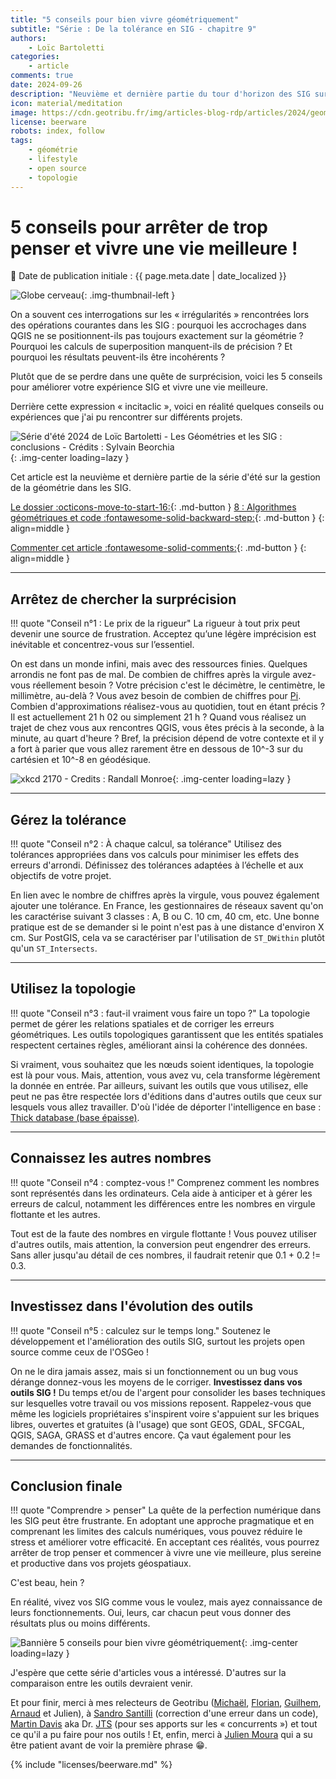 ```yaml
---
title: "5 conseils pour bien vivre géométriquement"
subtitle: "Série : De la tolérance en SIG - chapitre 9"
authors:
    - Loïc Bartoletti
categories:
    - article
comments: true
date: 2024-09-26
description: "Neuvième et dernière partie du tour d'horizon des SIG sur les dessous des calculs géométriques : 5 conseils pour vivre votre meilleure vie géométrique."
icon: material/meditation
image: https://cdn.geotribu.fr/img/articles-blog-rdp/articles/2024/geometrie_tolerance_sig/splash_serie_geometrie_09_conclusion.png
license: beerware
robots: index, follow
tags:
    - géométrie
    - lifestyle
    - open source
    - topologie
---
```


# 5 conseils pour arrêter de trop penser et vivre une vie meilleure !

:calendar: Date de publication initiale : {{ page.meta.date | date_localized }}

![Globe cerveau](https://cdn.geotribu.fr/img/internal/icons-rdp-news/mentale.png){: .img-thumbnail-left }

On a souvent ces interrogations sur les « irrégularités » rencontrées lors des opérations courantes dans les SIG : pourquoi les accrochages dans QGIS ne se positionnent-ils pas toujours exactement sur la géométrie ? Pourquoi les calculs de superposition manquent-ils de précision ? Et pourquoi les résultats peuvent-ils être incohérents ?

Plutôt que de se perdre dans une quête de surprécision, voici les 5 conseils pour améliorer votre expérience SIG et vivre une vie meilleure.

Derrière cette expression « incitaclic », voici en réalité quelques conseils ou expériences que j'ai pu rencontrer sur différents projets.

![Série d'été 2024 de Loïc Bartoletti - Les Géométries et les SIG : conclusions - Crédits : Sylvain Beorchia](https://cdn.geotribu.fr/img/articles-blog-rdp/articles/2024/geometrie_tolerance_sig/splash_serie_geometrie_09_conclusion.png){: .img-center loading=lazy }

Cet article est la neuvième et dernière partie de la série d'été sur la gestion de la géométrie dans les SIG.

[Le dossier :octicons-move-to-start-16:](./2024-07-16_de-la-tolerance-en-sig-geometrie-00-annonce.md "De la tolérance en SIG : le dossier"){: .md-button }
[8 : Algorithmes géométriques et code :fontawesome-solid-backward-step:](./2024-09-05_de-la-tolerance-en-sig-geometrie-08-algorithmes-code.md "Algorithmes géométriques et code : comment cela fonctionne-t-il ?"){: .md-button }
{: align=middle }

[Commenter cet article :fontawesome-solid-comments:](#__comments "Aller aux commentaires"){: .md-button }
{: align=middle }

----

## Arrêtez de chercher la surprécision

!!! quote "Conseil n°1 : Le prix de la rigueur"
    La rigueur à tout prix peut devenir une source de frustration. Acceptez qu’une légère imprécision est inévitable et concentrez-vous sur l’essentiel.

On est dans un monde infini, mais avec des ressources finies. Quelques arrondis ne font pas de mal. De combien de chiffres après la virgule avez-vous réellement besoin ? Votre précision c'est le décimètre, le centimètre, le millimètre, au-delà  ? Vous avez besoin de combien de chiffres pour [Pi](https://www.jpl.nasa.gov/edu/news/2016/3/16/how-many-decimals-of-pi-do-we-really-need/). Combien d'approximations réalisez-vous au quotidien, tout en étant précis ? Il est actuellement 21 h 02 ou simplement 21 h ? Quand vous réalisez un trajet de chez vous aux rencontres QGIS, vous êtes précis à la seconde, à la minute, au quart d'heure ? Bref, la précision dépend de votre contexte et il y a fort à parier que vous allez rarement être en dessous de 10^-3 sur du cartésien et 10^-8 en géodésique.

![xkcd 2170 - Credits : Randall Monroe](https://cdn.geotribu.fr/img/articles-blog-rdp/articles/2024/geometrie_tolerance_sig/xkcd_coordinate_precision.webp){: .img-center loading=lazy }

----

## Gérez la tolérance

!!! quote "Conseil n°2 : À chaque calcul, sa tolérance"
    Utilisez des tolérances appropriées dans vos calculs pour minimiser les effets des erreurs d'arrondi. Définissez des tolérances adaptées à l’échelle et aux objectifs de votre projet.

En lien avec le nombre de chiffres après la virgule, vous pouvez également ajouter une tolérance. En France, les gestionnaires de réseaux savent qu'on les caractérise suivant 3 classes : A, B ou C. 10 cm, 40 cm, etc. Une bonne pratique est de se demander si le point n'est pas à une distance d'environ X cm. Sur PostGIS, cela va se caractériser par l'utilisation de `ST_DWithin` plutôt qu'un `ST_Intersects`.

----

## Utilisez la topologie

!!! quote "Conseil n°3 : faut-il vraiment vous faire un topo ?"
    La topologie permet de gérer les relations spatiales et de corriger les erreurs géométriques. Les outils topologiques garantissent que les entités spatiales respectent certaines règles, améliorant ainsi la cohérence des données.

Si vraiment, vous souhaitez que les nœuds soient identiques, la topologie est là pour vous. Mais, attention, vous avez vu, cela transforme légèrement la donnée en entrée. Par ailleurs, suivant les outils que vous utilisez, elle peut ne pas être respectée lors d'éditions dans d'autres outils que ceux sur lesquels vous allez travailler. D'où l'idée de déporter l'intelligence en base : [Thick database (base épaisse)](https://img1.lemondeinformatique.fr/fichiers/telechargement/plaidoyer-de-frederic-brouard-sur-le-concept-de-bases-de-donnees-epaisses.pdf).

----

## Connaissez les autres nombres

!!! quote "Conseil n°4 : comptez-vous !"
    Comprenez comment les nombres sont représentés dans les ordinateurs. Cela aide à anticiper et à gérer les erreurs de calcul, notamment les différences entre les nombres en virgule flottante et les autres.

Tout est de la faute des nombres en virgule flottante ! Vous pouvez utiliser d'autres outils, mais attention, la conversion peut engendrer des erreurs. Sans aller jusqu'au détail de ces nombres, il faudrait retenir que 0.1 + 0.2 != 0.3.

----

## Investissez dans l'évolution des outils

!!! quote "Conseil n°5 : calculez sur le temps long."
    Soutenez le développement et l'amélioration des outils SIG, surtout les projets open source comme ceux de l'OSGeo !

On ne le dira jamais assez, mais si un fonctionnement ou un bug vous dérange donnez-vous les moyens de le corriger. **Investissez dans vos outils SIG !** Du temps et/ou de l'argent pour consolider les bases techniques sur lesquelles votre travail ou vos missions reposent. Rappelez-vous que même les logiciels propriétaires s'inspirent voire s'appuient sur les briques libres, ouvertes et gratuites (à l'usage) que sont GEOS, GDAL, SFCGAL, QGIS, SAGA, GRASS et d'autres encore. Ça vaut également pour les demandes de fonctionnalités.

----

## Conclusion finale

!!! quote "Comprendre > penser"
    La quête de la perfection numérique dans les SIG peut être frustrante. En adoptant une approche pragmatique et en comprenant les limites des calculs numériques, vous pouvez réduire le stress et améliorer votre efficacité. En acceptant ces réalités, vous pourrez arrêter de trop penser et commencer à vivre une vie meilleure, plus sereine et productive dans vos projets géospatiaux.

C'est beau, hein ?

En réalité, vivez vos SIG comme vous le voulez, mais ayez connaissance de leurs fonctionnements. Oui, leurs, car chacun peut vous donner des résultats plus ou moins différents.

![Bannière 5 conseils pour bien vivre géométriquement](https://cdn.geotribu.fr/img/articles-blog-rdp/articles/2024/geometrie_tolerance_sig/bien_vivre_geometriquement.webp){: .img-center loading=lazy }

J'espère que cette série d'articles vous a intéressé. D'autres sur la comparaison entre les outils devraient venir.

Et pour finir, merci à mes relecteurs de Geotribu ([Michaël](../../team/michael-galien.md "Michaël Galien"), [Florian](../../team/florian-boret.md "Florian Boret"), [Guilhem](../../team/guilhem-allaman.md "Guilhem"), [Arnaud](../../team/arnaud-vandecasteele.md) et Julien), à [Sandro Santilli](https://www.osgeo.org/member/sandro-santilli/) (correction d'une erreur dans un code), [Martin Davis](https://wiki.osgeo.org/wiki/User:Mdavis) aka Dr. [JTS](https://www.osgeo.org/projects/jts/) (pour ses apports sur les « concurrents ») et tout ce qu'il a pu faire pour nos outils ! Et, enfin, merci à [Julien Moura](../../team/julien-moura.md "Julien Moura") qui a su être patient avant de voir la première phrase :grin:.

<!-- geotribu:authors-block -->

{% include "licenses/beerware.md" %}
